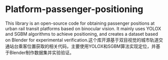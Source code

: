 # Platform-passenger-positioning
This library is an open-source code for obtaining passenger positions at urban rail transit platforms based on binocular vision. It mainly uses YOLOX and SGBM algorithms to achieve positioning, and creates a dataset based on Blender for experimental verification.这个库开源基于双目视觉的城市轨道交通站台乘客位置获取的相关代码，主要使用YOLOX和SGBM算法实现定位，并基于Blender制作数据集并实验验证。
